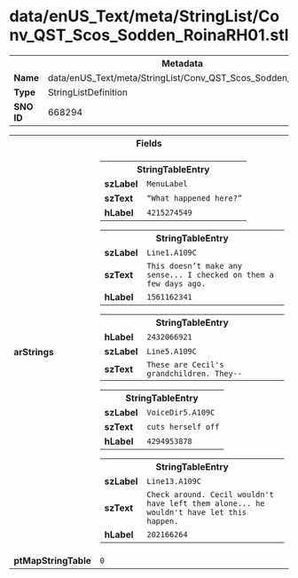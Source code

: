 <h1>data/enUS_Text/meta/StringList/Conv_QST_Scos_Sodden_RoinaRH01.stl</h1><table><tr><th colspan="100%">Metadata</th></tr><tr><td><b>Name</b></td><td>data/enUS_Text/meta/StringList/Conv_QST_Scos_Sodden_RoinaRH01.stl</td></tr><tr><td><b>Type</b></td><td>StringListDefinition</td></tr><tr><td><b>SNO ID</b></td><td>668294</td></tr></table>

<table><tr><th colspan="100%">Fields</th></tr><tr><td><b>arStrings</b></td><td><table><tr><th colspan="100%">StringTableEntry</th></tr><tr><td><b>szLabel</b></td><td><code>MenuLabel</code></td></tr><tr><td><b>szText</b></td><td><code>“What happened here?”</code></td></tr><tr><td><b>hLabel</b></td><td><code>4215274549</code></td></tr></table>


<table><tr><th colspan="100%">StringTableEntry</th></tr><tr><td><b>szLabel</b></td><td><code>Line1.A109C</code></td></tr><tr><td><b>szText</b></td><td><code>This doesn’t make any sense... I checked on them a few days ago.</code></td></tr><tr><td><b>hLabel</b></td><td><code>1561162341</code></td></tr></table>


<table><tr><th colspan="100%">StringTableEntry</th></tr><tr><td><b>hLabel</b></td><td><code>2432066921</code></td></tr><tr><td><b>szLabel</b></td><td><code>Line5.A109C</code></td></tr><tr><td><b>szText</b></td><td><code>These are Cecil's grandchildren. They--</code></td></tr></table>


<table><tr><th colspan="100%">StringTableEntry</th></tr><tr><td><b>szLabel</b></td><td><code>VoiceDir5.A109C</code></td></tr><tr><td><b>szText</b></td><td><code>cuts herself off</code></td></tr><tr><td><b>hLabel</b></td><td><code>4294953878</code></td></tr></table>


<table><tr><th colspan="100%">StringTableEntry</th></tr><tr><td><b>szLabel</b></td><td><code>Line13.A109C</code></td></tr><tr><td><b>szText</b></td><td><code>Check around. Cecil wouldn't have left them alone... he wouldn't have let this happen.</code></td></tr><tr><td><b>hLabel</b></td><td><code>202166264</code></td></tr></table>


</td></tr><tr><td><b>ptMapStringTable</b></td><td><code>0</code></td></tr></table>

